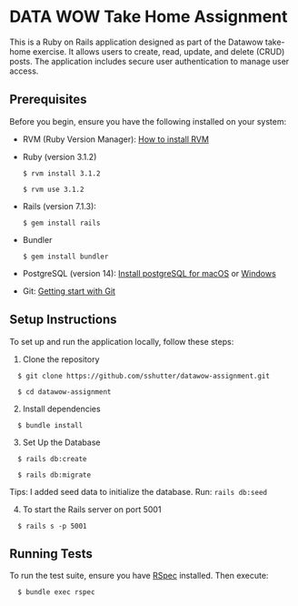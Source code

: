 # **DATA WOW Take Home Assignment**

This is a Ruby on Rails application designed as part of the Datawow take-home exercise. It allows users to create, read, update, and delete (CRUD) posts. The application includes secure user authentication to manage user access.

## **Prerequisites**

Before you begin, ensure you have the following installed on your system:
- RVM (Ruby Version Manager): [How to install RVM](https://rvm.io/rvm/install)
- Ruby (version 3.1.2)
  
  ```
  $ rvm install 3.1.2
  
  $ rvm use 3.1.2
  ```
- Rails (version 7.1.3):
  
  ```
  $ gem install rails
  ```
- Bundler
  
  ```
  $ gem install bundler
  ``` 
- PostgreSQL (version 14): [Install postgreSQL for macOS](https://www.postgresql.org/download/macosx/) or [Windows](https://www.postgresql.org/download/windows/)
- Git: [Getting start with Git](https://docs.github.com/en/get-started/getting-started-with-git)

## **Setup Instructions**

To set up and run the application locally, follow these steps:
1. Clone the repository

  ```
    $ git clone https://github.com/sshutter/datawow-assignment.git

    $ cd datawow-assignment
  ```
2. Install dependencies
  
  ```
    $ bundle install
  ```
3. Set Up the Database
  
  ```
    $ rails db:create

    $ rails db:migrate
  ```
  Tips: I added seed data to initialize the database. Run: `rails db:seed`

4. To start the Rails server on port 5001
  
  ```
    $ rails s -p 5001
  ```

## **Running Tests**

To run the test suite, ensure you have [RSpec](https://github.com/rspec/rspec-rails) installed. Then execute:

  ```
    $ bundle exec rspec
  ```
